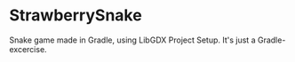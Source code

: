 # StrawberrySnake
Snake game made in Gradle, using LibGDX Project Setup.
It's just a Gradle-excercise.
